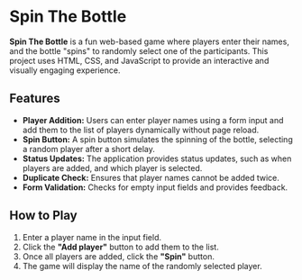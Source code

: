 # Spin The Bottle

**Spin The Bottle** is a fun web-based game where players enter their names, and the bottle "spins" to randomly select one of the participants. This project uses HTML, CSS, and JavaScript to provide an interactive and visually engaging experience.

## Features

- **Player Addition:** Users can enter player names using a form input and add them to the list of players dynamically without page reload.
- **Spin Button:** A spin button simulates the spinning of the bottle, selecting a random player after a short delay.
- **Status Updates:** The application provides status updates, such as when players are added, and which player is selected.
- **Duplicate Check:** Ensures that player names cannot be added twice.
- **Form Validation:** Checks for empty input fields and provides feedback.

## How to Play

1. Enter a player name in the input field.
2. Click the **"Add player"** button to add them to the list.
3. Once all players are added, click the **"Spin"** button.
4. The game will display the name of the randomly selected player.
